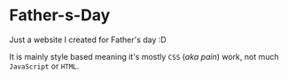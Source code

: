# Father-s-Day
Just a website I created for Father's day :D

It is mainly style based meaning it's mostly `CSS` (*aka pain*) work, not much `JavaScript` or `HTML`.

